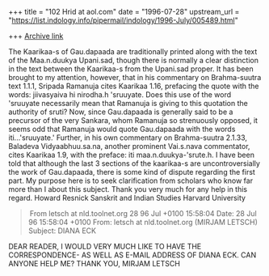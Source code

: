 +++
title = "102 Hrid at aol.com"
date = "1996-07-28"
upstream_url = "https://list.indology.info/pipermail/indology/1996-July/005489.html"

+++
[Archive link](https://list.indology.info/pipermail/indology/1996-July/005489.html)

The Kaarikaa-s of Gau.dapaada are traditionally printed along with the text
of the Maa.n.duukya Upani.sad, though there is normally a clear distinction
in the text between the Kaarikaa-s from the Upani.sad proper. It has been
brought to my attention, however, that in his commentary on Brahma-suutra
text 1.1.1, Sripada Ramanuja cites Kaarikaa 1.16, prefacing the quote with
the words: jiivasyaiva hi nirodha.h 'sruuyate. Does this use of the word
'sruuyate necessarily mean that Ramanuja is giving to this quotation the
authority of sruti? Now, since Gau.dapaada is generally said to be a
precursor of the very Sankara, whom Ramanuja so strenuously opposed, it seems
odd that Ramanuja would quote Gau.dapaada with the words iti...'sruuyate.' 
   Further, in his own commentary on Brahma-suutra 2.1.33,  Baladeva
Vidyaabhuu.sa.na, another prominent Vai.s.nava commentator, cites Kaarikaa
1.9, with the preface: iti maa.n.duukya-'srute.h. 
   I have been told that although the last 3 sections of the kaarikaa-s are
uncontroversially the work of Gau.dapaada, there is some kind of dispute
regarding the first part.  My purpose here is to seek clarification from
scholars who know far more than I about this subject.  Thank you very much
for any help in this regard.
Howard Resnick
Sanskrit and Indian Studies
Harvard University


> From letsch at nld.toolnet.org 28 96 Jul +0100 15:58:04
Date: 28 Jul 96 15:58:04 +0100
From: letsch at nld.toolnet.org (MIRJAM LETSCH)
Subject: DIANA ECK


DEAR READER,
I WOULD VERY MUCH LIKE TO HAVE THE CORRESPONDENCE- AS WELL AS E-MAIL ADDRESS OF
DIANA ECK. CAN ANYONE HELP ME?
THANK YOU,
MIRJAM LETSCH
<LETSCH at TOOL.NL>




